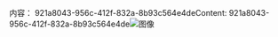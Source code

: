 <span data-ttu-id="483bf-101">内容： 921a8043-956c-412f-832a-8b93c564e4de</span><span class="sxs-lookup"><span data-stu-id="483bf-101">Content: 921a8043-956c-412f-832a-8b93c564e4de</span></span>![图像](38072fd9-57ab-4fad-9e61-f3d01c28c7e0.png)
